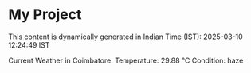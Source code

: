 # My Project

This content is dynamically generated in Indian Time (IST): 2025-03-10 12:24:49 IST


Current Weather in Coimbatore:
Temperature: 29.88 °C
Condition: haze
